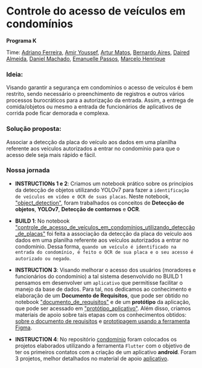 # Controle do acesso de veículos em condomínios
<b> Programa K </b>

Time: [Adriano Ferreira](https://www.linkedin.com/in/lopes-adriano/), [Amir Youssef](https://www.linkedin.com/in/amir-youssef-dos-santos-1843b7236/), [Artur Matos](https://www.linkedin.com/in/arturmatos/), [Bernardo Aires](https://www.linkedin.com/in/bernardoaires/), [Daired Almeida](https://www.linkedin.com/in/daired-almeida-cruz-a20163231/), [Daniel Machado](https://www.linkedin.com/in/daniel-machado-9357b6244/), [Emanuelle Passos](https://www.linkedin.com/in/emanuelle-passos-martins-0535a3213/), [Marcelo Henrique](https://www.linkedin.com/in/marcelo-henrique-alves-pereira-sobrinho-7bb0711b8/)

### Ideia:
Visando garantir a segurança em condomínios o acesso de veículos é bem restrito, sendo necessário o preenchimento de registros e outros vários processos burocráticos para a autorização da entrada. Assim, a entrega de comida/objetos ou mesmo a entrada de funcionários de aplicativos de corrida pode ficar demorada e complexa.

### Solução proposta:
Associar a detecção da placa do veículo aos dados em uma planilha referente aos veículos autorizados a entrar no condomínio para que o acesso dele seja mais rápido e fácil.

### Nossa jornada

* **INSTRUCTIONs 1 e 2**: Criamos um notebook prático sobre os princípios da detecção de objetos utilizando YOLOv7 para fazer a `identificação de veículos em vídeo e OCR de suas placas`. Neste notebook, ["object_detection"](https://github.com/Emanuelle-p/object_detection/blob/main/object_detection.ipynb), foram trabalhados os conceitos de **Detecção de objetos**, **YOLOv7**, **Detecção de contornos** e **OCR**.

* **BUILD 1**: No notebook ["controle_de_acesso_de_veículos_em_condomínios_utilizando_detecção_de_placas"](https://github.com/Emanuelle-p/object_detection/blob/main/controle_de_acesso_de_ve%C3%ADculos_em_condom%C3%ADnios_utilizando_detec%C3%A7%C3%A3o_de_placas.ipynb) foi feita a associação da detecção da placa do veículo aos dados em uma planilha referente aos veículos autorizados a entrar no condomínio. Dessa forma, `quando um veículo é identificado na entrada do condomínio, é feito o OCR de sua placa e o seu acesso é autorizado ou negado`.

* **INSTRUCTION 3**: Visando melhorar o acesso dos usuários (moradores e funcionários do condomínio) a tal sistema desenvolvido no BUILD 1 pensamos em desenvolver um `aplicativo` que permitisse facilitar o manejo da base de dados. Para tal, nos dedicamos ao conhecimento e elaboração de um **Documento de Requisitos**, que pode ser obtido no notebook ["documento_de_requisitos"](https://github.com/Emanuelle-p/object_detection/blob/main/documento_de_requisitos_aplica%C3%A7%C3%A3o_web.md) e de um **protótipo** da aplicação, que pode ser acessado em ["protótipo_aplicativo"](https://github.com/Emanuelle-p/object_detection/blob/main/prot%C3%B3tipo_aplica%C3%A7%C3%A3o_web.md). Além disso, criamos materiais de apoio sobre tais etapas com os conhecimentos obtidos: [sobre o documento de requisitos](https://github.com/Emanuelle-p/object_detection/blob/main/material_de_apoio_documento_de_requisitos.md) e [prototipagem usando a ferramenta Figma](https://github.com/Emanuelle-p/object_detection/blob/main/material_de_apoio_prototipagem_figma.md).

* **INSTRUCTION 4**: No repositório [condomínio](https://github.com/lopes-adriano/condominio) foram colocados os projetos elaborados utilizando a ferramenta `Flutter` com o objetivo de ter os primeiros contatos com a criação de um aplicativo **android**. Foram 3 projetos, melhor detalhados no material de apoio [aplicativo](https://github.com/Emanuelle-p/object_detection/blob/main/material_de_apoio_aplicativo.md).

